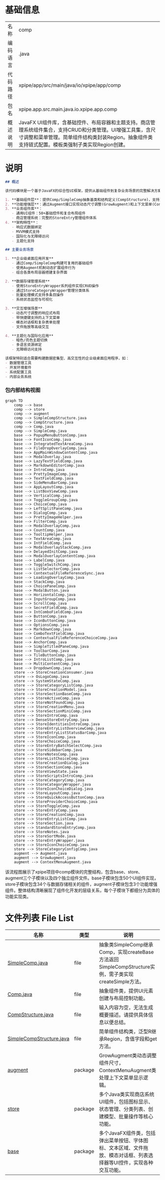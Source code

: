 # 基础信息

|      |      |
|------|------|
| 名称 | comp |
| 编码语言 | .java |
| 代码路径 | xpipe/app/src/main/java/io/xpipe/app/comp |
| 包名 | xpipe.app.src.main.java.io.xpipe.app.comp |
| 概述说明 | JavaFX UI组件库，含基础控件、布局容器和主题支持。商店管理系统组件集合，支持CRUD和分类管理。UI增强工具集，含尺寸调整和菜单管理。简单组件结构类封装Region。抽象组件类支持链式配置。模板类强制子类实现Region创建。 |

# 说明

```markdown
## 概述

该代码模块是一个基于JavaFX的综合性UI框架，提供从基础组件到复杂业务场景的完整解决方案。模块采用分层架构设计，包含以下核心部分：

1. **基础组件层**：提供Comp/SimpleComp抽象基类和结构定义(CompStructure)，支持通过链式调用配置组件属性
2. **功能增强层**：通过Augment接口实现动态尺寸调整(GrowAugment)和上下文菜单(ContextMenuAugment)等扩展能力
3. **业务组件库**：
   - 通用UI组件：50+基础控件和复合布局组件
   - 商店管理系统：完整的StoreEntry管理组件体系
4. **架构特性**：
   - 响应式数据绑定
   - MVVM模式支持
   - 国际化与无障碍访问
   - 主题化支持

## 主要业务场景

1. **企业级桌面应用开发**
   - 通过Comp/SimpleComp构建可复用的基础组件
   - 使用Augment机制动态扩展组件行为
   - 组合各类布局容器搭建复杂界面

2. **数据存储管理系统**
   - 使用StoreEntryWrapper系列组件实现CRUD操作
   - 通过StoreCategoryWrapper管理分类体系
   - 批量处理模式支持多条目操作
   - 系统状态监控与可视化

3. **交互增强场景**
   - 动态尺寸调整的响应式布局
   - 带快捷键支持的上下文菜单
   - 模态对话框和复杂表单处理
   - 文件拖放等高级交互

4. **主题化与国际化应用**
   - 暗色/亮色主题切换
   - 多语言资源绑定
   - 无障碍访问支持

该框架特别适合需要构建数据密集型、高交互性的企业级桌面应用程序，如：
- 数据管理工具
- 开发环境套件
- 系统配置工具
- 内部业务系统
```


### 包内部结构视图

```mermaid
graph TD
    comp --> base
    comp --> store
    comp --> augment
    comp --> SimpleCompStructure.java
    comp --> CompStructure.java
    comp --> Comp.java
    comp --> SimpleComp.java
    base --> PopupMenuButtonComp.java
    base --> FontIconComp.java
    base --> IntegratedTextAreaComp.java
    base --> FileDropOverlayComp.java
    base --> AppMainWindowContentComp.java
    base --> ModalOverlay.java
    base --> LazyTextFieldComp.java
    base --> MarkdownEditorComp.java
    base --> IntroComp.java
    base --> PrettyImageComp.java
    base --> TextFieldComp.java
    base --> SideMenuBarComp.java
    base --> AppLayoutComp.java
    base --> ListBoxViewComp.java
    base --> VerticalComp.java
    base --> ToggleGroupComp.java
    base --> ChoiceComp.java
    base --> LeftSplitPaneComp.java
    base --> DialogComp.java
    base --> PrettyImageHelper.java
    base --> FilterComp.java
    base --> ModalOverlayComp.java
    base --> CountComp.java
    base --> TooltipHelper.java
    base --> TextAreaComp.java
    base --> IntFieldComp.java
    base --> ModalOverlayStackComp.java
    base --> DelayedInitComp.java
    base --> ModalOverlayContentComp.java
    base --> LabelComp.java
    base --> ToggleSwitchComp.java
    base --> ListSelectorComp.java
    base --> ContextualFileReferenceSync.java
    base --> LoadingOverlayComp.java
    base --> StackComp.java
    base --> ChoicePaneComp.java
    base --> ModalButton.java
    base --> HorizontalComp.java
    base --> InputGroupComp.java
    base --> ScrollComp.java
    base --> SecretFieldComp.java
    base --> IntComboFieldComp.java
    base --> ButtonComp.java
    base --> IconButtonComp.java
    base --> OptionsComp.java
    base --> MarkdownComp.java
    base --> ComboTextFieldComp.java
    base --> ContextualFileReferenceChoiceComp.java
    base --> AnchorComp.java
    base --> SimpleTitledPaneComp.java
    base --> ToolbarComp.java
    base --> TileButtonComp.java
    base --> IntroListComp.java
    base --> MultiContentComp.java
    base --> DropdownComp.java
    store --> StoreCreationConsumer.java
    store --> OsLogoComp.java
    store --> SystemStateComp.java
    store --> StoreCategoryListComp.java
    store --> StoreCreationModel.java
    store --> StoreSectionBaseComp.java
    store --> StoreActiveComp.java
    store --> StoreNotFoundComp.java
    store --> StoreCreationMenu.java
    store --> StoreSectionMiniComp.java
    store --> StoreIntroComp.java
    store --> DenseStoreEntryComp.java
    store --> StoreIdentitiesIntroComp.java
    store --> StoreEntryListOverviewComp.java
    store --> StoreEntryListStatusBarComp.java
    store --> StoreIconComp.java
    store --> StoreChoiceComp.java
    store --> StoreEntryBatchSelectComp.java
    store --> StoreSidebarComp.java
    store --> StoreNotesComp.java
    store --> StoreListChoiceComp.java
    store --> StoreCreationDialog.java
    store --> StoreSectionComp.java
    store --> StoreViewState.java
    store --> StoreScriptsIntroComp.java
    store --> StoreCategoryComp.java
    store --> StoreCategoryWrapper.java
    store --> StoreIconChoiceDialog.java
    store --> StoreLayoutComp.java
    store --> StoreQuickAccessButtonComp.java
    store --> StoreProviderChoiceComp.java
    store --> StoreToggleComp.java
    store --> StoreEntryComp.java
    store --> StoreCreationComp.java
    store --> StoreEntryListComp.java
    store --> StoreSection.java
    store --> StandardStoreEntryComp.java
    store --> StoreNotes.java
    store --> StoreSortMode.java
    store --> StoreEntryWrapper.java
    store --> StoreIconChoiceComp.java
    store --> StoreCategoryConfigComp.java
    augment --> Augment.java
    augment --> GrowAugment.java
    augment --> ContextMenuAugment.java
```

该流程图展示了xpipe项目中comp模块的完整结构，包含base、store、augment三个子模块以及四个独立组件文件。base子模块包含50个UI组件实现，store子模块包含34个与数据存储相关的组件，augment子模块包含3个功能增强组件。整体结构清晰展现了组件化开发的层级关系，每个子模块下都细分为具体的功能实现类。

# 文件列表 File List

| 名称   | 类型  | 说明 |
|-------|------|-------------|
| [SimpleComp.java](SimpleComp.md) | file | 抽象类SimpleComp继承Comp，实现createBase方法返回SimpleCompStructure实例，需子类实现createSimple方法。 |
| [Comp.java](Comp.md) | file | 抽象组件类，提供UI元素创建与布局控制功能。 |
| [CompStructure.java](CompStructure.md) | file | 输入内容为空，无法生成概要描述。请提供具体信息以便总结。 |
| [SimpleCompStructure.java](SimpleCompStructure.md) | file | 简单组件结构类，泛型R继承Region，含值字段和get方法。 |
| [augment](augment/_module.md) | package | GrowAugment类动态调整组件尺寸，ContextMenuAugment类处理上下文菜单显示逻辑。 |
| [store](store/_module.md) | package | 多个Java类实现商店系统UI组件，包括图标显示、状态管理、分类列表、创建模型、批量操作等核心功能。 |
| [base](base/_module.md) | package | 多个JavaFX组件类，包括弹出菜单按钮、字体图标、文本区域、文件拖放、模态对话框、列表选择器等UI控件，实现各种交互功能。 |


